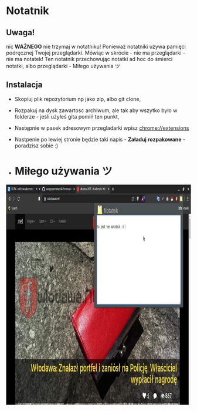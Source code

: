 # Notatnik

## Uwaga!

nic **WAŻNEGO** nie trzymaj w notatniku!
Ponieważ notatniki używa pamięci podręcznej Twojej przeglądarki.
Mówiąc w skrócie - nie ma przeglądarki - nie ma notatek!
Ten notatnik przechowując notatki ad hoc do śmierci notatki, albo przeglądarki - Miłego używania ツ

## Instalacja

- Skopiuj plik repozytorium np jako zip, albo git clone,
- Rozpakuj na dysk zawartosc archiwum, ale tak aby wszytko było w folderze - jeśli użyłeś gita pomiń ten punkt,
- Następnie w pasek adresowym przegladarki wpisz <chrome://extensions>
- Nastpenie po lewiej stronie będzie taki napis - **Załaduj rozpakowane** - poradzisz sobie :) 

- # Miłego używania ツ

<p align="center">
  <img src="https://github.com/panpepson/notatnik-chrome-extension/blob/main/screenshot.jpg" width="100%" height="600"/>
</p>

